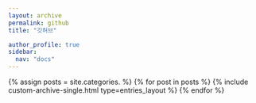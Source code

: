 ```yaml
---
layout: archive
permalink: github
title: "깃허브"

author_profile: true
sidebar:
  nav: "docs"
---
```


{% assign posts = site.categories. %}
{% for post in posts %}
  {% include custom-archive-single.html type=entries_layout %}
{% endfor %}
